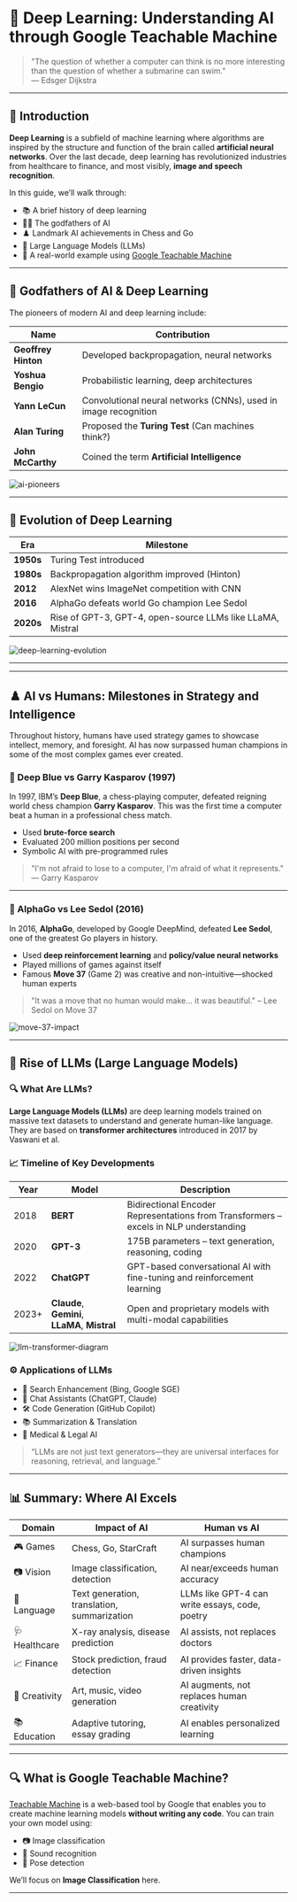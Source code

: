 # 🤖 Deep Learning: Understanding AI through Google Teachable Machine

> "The question of whether a computer can think is no more interesting than the question of whether a submarine can swim."  
> — Edsger Dijkstra

---

## 📌 Introduction

**Deep Learning** is a subfield of machine learning where algorithms are inspired by the structure and function of the brain called **artificial neural networks**. Over the last decade, deep learning has revolutionized industries from healthcare to finance, and most visibly, **image and speech recognition**.

In this guide, we’ll walk through:

- 📚 A brief history of deep learning
- 👨‍🔬 The godfathers of AI
- ♟️ Landmark AI achievements in Chess and Go
- 🤖 Large Language Models (LLMs)
- 🧪 A real-world example using [Google Teachable Machine](https://teachablemachine.withgoogle.com/)

---

## 🧠 Godfathers of AI & Deep Learning

The pioneers of modern AI and deep learning include:

| Name | Contribution |
|------|--------------|
| **Geoffrey Hinton** | Developed backpropagation, neural networks |
| **Yoshua Bengio** | Probabilistic learning, deep architectures |
| **Yann LeCun** | Convolutional neural networks (CNNs), used in image recognition |
| **Alan Turing** | Proposed the **Turing Test** (Can machines think?) |
| **John McCarthy** | Coined the term **Artificial Intelligence** |

![ai-pioneers](images/ai-pioneers.jpg)

---

## 🧬 Evolution of Deep Learning

| Era | Milestone |
|-----|----------|
| **1950s** | Turing Test introduced |
| **1980s** | Backpropagation algorithm improved (Hinton) |
| **2012** | AlexNet wins ImageNet competition with CNN |
| **2016** | AlphaGo defeats world Go champion Lee Sedol |
| **2020s** | Rise of GPT-3, GPT-4, open-source LLMs like LLaMA, Mistral |

![deep-learning-evolution](images/deep-learning-evolution.png)

---

---

## ♟️ AI vs Humans: Milestones in Strategy and Intelligence

Throughout history, humans have used strategy games to showcase intellect, memory, and foresight. AI has now surpassed human champions in some of the most complex games ever created.

### 🧠 Deep Blue vs Garry Kasparov (1997)

In 1997, IBM’s **Deep Blue**, a chess-playing computer, defeated reigning world chess champion **Garry Kasparov**. This was the first time a computer beat a human in a professional chess match.

- Used **brute-force search**
- Evaluated 200 million positions per second
- Symbolic AI with pre-programmed rules

> "I'm not afraid to lose to a computer, I'm afraid of what it represents." — Garry Kasparov

---

### 🎯 AlphaGo vs Lee Sedol (2016)

In 2016, **AlphaGo**, developed by Google DeepMind, defeated **Lee Sedol**, one of the greatest Go players in history.

- Used **deep reinforcement learning** and **policy/value neural networks**
- Played millions of games against itself
- Famous **Move 37** (Game 2) was creative and non-intuitive—shocked human experts

> "It was a move that no human would make... it was beautiful." – Lee Sedol on Move 37

![move-37-impact](images/move-37-impact.jpg)

---

## 🤯 Rise of LLMs (Large Language Models)

### 🔍 What Are LLMs?

**Large Language Models (LLMs)** are deep learning models trained on massive text datasets to understand and generate human-like language. They are based on **transformer architectures** introduced in 2017 by Vaswani et al.

### 📈 Timeline of Key Developments

| Year | Model | Description |
|------|-------|-------------|
| 2018 | **BERT** | Bidirectional Encoder Representations from Transformers – excels in NLP understanding |
| 2020 | **GPT-3** | 175B parameters – text generation, reasoning, coding |
| 2022 | **ChatGPT** | GPT-based conversational AI with fine-tuning and reinforcement learning |
| 2023+ | **Claude**, **Gemini**, **LLaMA**, **Mistral** | Open and proprietary models with multi-modal capabilities |

![llm-transformer-diagram](images/llm-transformer-diagram.png)

### ⚙️ Applications of LLMs

- 🔎 Search Enhancement (Bing, Google SGE)
- 💬 Chat Assistants (ChatGPT, Claude)
- 🛠️ Code Generation (GitHub Copilot)
- 📚 Summarization & Translation
- 🧠 Medical & Legal AI

> “LLMs are not just text generators—they are universal interfaces for reasoning, retrieval, and language.”

---

## 📊 Summary: Where AI Excels

| Domain | Impact of AI | Human vs AI |
|--------|--------------|-------------|
| 🎮 Games | Chess, Go, StarCraft | AI surpasses human champions |
| 📷 Vision | Image classification, detection | AI near/exceeds human accuracy |
| 🧠 Language | Text generation, translation, summarization | LLMs like GPT-4 can write essays, code, poetry |
| 🩺 Healthcare | X-ray analysis, disease prediction | AI assists, not replaces doctors |
| 📈 Finance | Stock prediction, fraud detection | AI provides faster, data-driven insights |
| 🎨 Creativity | Art, music, video generation | AI augments, not replaces human creativity |
| 📚 Education | Adaptive tutoring, essay grading | AI enables personalized learning |

---

## 🔍 What is Google Teachable Machine?

[Teachable Machine](https://teachablemachine.withgoogle.com/) is a web-based tool by Google that enables you to create machine learning models **without writing any code**. You can train your own model using:

- 📷 Image classification
- 🎤 Sound recognition
- 💃 Pose detection

We’ll focus on **Image Classification** here.

---




